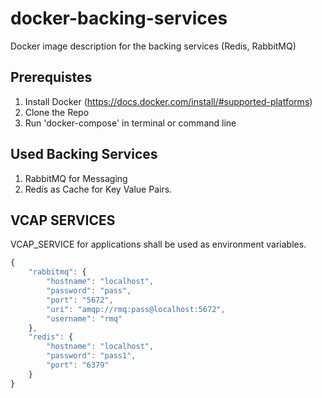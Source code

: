 # docker-backing-services
Docker image description for the backing services (Redis, RabbitMQ)

## Prerequistes
1. Install Docker (https://docs.docker.com/install/#supported-platforms)
2. Clone the Repo
3. Run 'docker-compose' in terminal or command line

## Used Backing Services

1.  RabbitMQ for Messaging
2.  Redis as Cache for Key Value Pairs.

## VCAP SERVICES

VCAP_SERVICE for applications shall be used as environment variables.

```javascript
{
    "rabbitmq": {
        "hostname": "localhost",
        "password": "pass",
        "port": "5672",
        "uri": "amqp://rmq:pass@localhost:5672",
        "username": "rmq"
    },
    "redis": {
        "hostname": "localhost",
        "password": "pass1",
        "port": "6379"
    }
}
```
